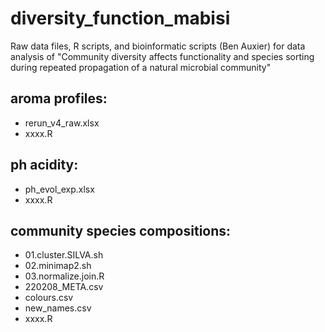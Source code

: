 # diversity_function_mabisi
Raw data files, R scripts, and bioinformatic scripts (Ben Auxier) for data analysis of "Community diversity affects functionality and species sorting during repeated propagation of a natural microbial community"

## aroma profiles:
- rerun_v4_raw.xlsx
- xxxx.R

## ph acidity:
- ph_evol_exp.xlsx
- xxxx.R

## community species compositions:
- 01.cluster.SILVA.sh
- 02.minimap2.sh
- 03.normalize.join.R
- 220208_META.csv
- colours.csv
- new_names.csv
- xxxx.R

